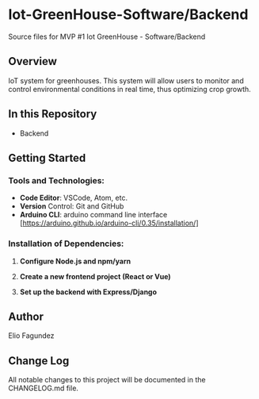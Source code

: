 # Iot-GreenHouse-Software/Backend
Source files for MVP #1 Iot GreenHouse - Software/Backend 

## Overview

IoT system for greenhouses. This system will allow users to monitor and control environmental conditions in real time, thus optimizing crop growth.

## In this Repository

- Backend

## Getting Started

### Tools and Technologies:

- **Code Editor**: VSCode, Atom, etc.
- **Version** Control: Git and GitHub
- **Arduino CLI**: arduino command line interface [https://arduino.github.io/arduino-cli/0.35/installation/]

### Installation of Dependencies:

1. **Configure Node.js and npm/yarn**

2. **Create a new frontend project (React or Vue)**

3. **Set up the backend with Express/Django**

## Author

Elio Fagundez

## Change Log

All notable changes to this project will be documented in the CHANGELOG.md file.
